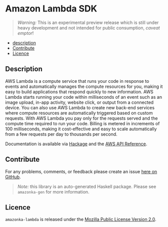 # Amazon Lambda SDK

> _Warning:_ This is an experimental preview release which is still under heavy development and not intended for public consumption, _caveat emptor_!

* [description](#description)
* [Contribute](#contribute)
* [Licence](#licence)

## Description

AWS Lambda is a compute service that runs your code in response to events and
automatically manages the compute resources for you, making it easy to build
applications that respond quickly to new information. AWS Lambda starts
running your code within milliseconds of an event such as an image upload,
in-app activity, website click, or output from a connected device. You can
also use AWS Lambda to create new back-end services where compute resources
are automatically triggered based on custom requests. With AWS Lambda you pay
only for the requests served and the compute time required to run your code.
Billing is metered in increments of 100 milliseconds, making it
cost-effective and easy to scale automatically from a few requests per day to
thousands per second.

Documentation is available via [Hackage](http://hackage.haskell.org/package/amazonka-lambda)
and the [AWS API Reference](http://docs.aws.amazon.com/lambda/latest/dg/API_Reference.html).


## Contribute

For any problems, comments, or feedback please create an issue [here on GitHub](https://github.com/brendanhay/amazonka/issues).

> _Note:_ this library is an auto-generated Haskell package. Please see `amazonka-gen` for more information.


## Licence

`amazonka-lambda` is released under the [Mozilla Public License Version 2.0](http://www.mozilla.org/MPL/).
